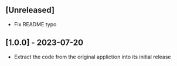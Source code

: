 ## [Unreleased]

- Fix README typo

## [1.0.0] - 2023-07-20

- Extract the code from the original appliction into its initial release
